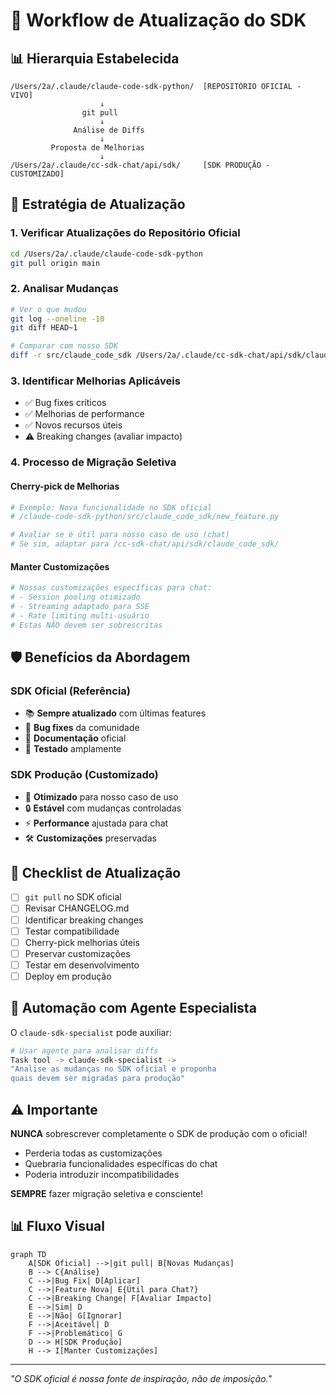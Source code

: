 # 🔄 Workflow de Atualização do SDK

## 📊 Hierarquia Estabelecida

```
/Users/2a/.claude/claude-code-sdk-python/  [REPOSITÓRIO OFICIAL - VIVO]
                    ↓
                git pull
                    ↓
              Análise de Diffs
                    ↓
         Proposta de Melhorias
                    ↓
/Users/2a/.claude/cc-sdk-chat/api/sdk/     [SDK PRODUÇÃO - CUSTOMIZADO]
```

## 🎯 Estratégia de Atualização

### 1. **Verificar Atualizações do Repositório Oficial**
```bash
cd /Users/2a/.claude/claude-code-sdk-python
git pull origin main
```

### 2. **Analisar Mudanças**
```bash
# Ver o que mudou
git log --oneline -10
git diff HEAD~1

# Comparar com nosso SDK
diff -r src/claude_code_sdk /Users/2a/.claude/cc-sdk-chat/api/sdk/claude_code_sdk
```

### 3. **Identificar Melhorias Aplicáveis**
- ✅ Bug fixes críticos
- ✅ Melhorias de performance
- ✅ Novos recursos úteis
- ⚠️ Breaking changes (avaliar impacto)

### 4. **Processo de Migração Seletiva**

#### Cherry-pick de Melhorias
```python
# Exemplo: Nova funcionalidade no SDK oficial
# /claude-code-sdk-python/src/claude_code_sdk/new_feature.py

# Avaliar se é útil para nosso caso de uso (chat)
# Se sim, adaptar para /cc-sdk-chat/api/sdk/claude_code_sdk/
```

#### Manter Customizações
```python
# Nossas customizações específicas para chat:
# - Session pooling otimizado
# - Streaming adaptado para SSE
# - Rate limiting multi-usuário
# Estas NÃO devem ser sobrescritas
```

## 🛡️ Benefícios da Abordagem

### SDK Oficial (Referência)
- 📚 **Sempre atualizado** com últimas features
- 🐛 **Bug fixes** da comunidade
- 📖 **Documentação** oficial
- 🧪 **Testado** amplamente

### SDK Produção (Customizado)
- 🎯 **Otimizado** para nosso caso de uso
- 🔒 **Estável** com mudanças controladas
- ⚡ **Performance** ajustada para chat
- 🛠️ **Customizações** preservadas

## 📝 Checklist de Atualização

- [ ] `git pull` no SDK oficial
- [ ] Revisar CHANGELOG.md
- [ ] Identificar breaking changes
- [ ] Testar compatibilidade
- [ ] Cherry-pick melhorias úteis
- [ ] Preservar customizações
- [ ] Testar em desenvolvimento
- [ ] Deploy em produção

## 🤖 Automação com Agente Especialista

O `claude-sdk-specialist` pode auxiliar:

```bash
# Usar agente para analisar diffs
Task tool -> claude-sdk-specialist -> 
"Analise as mudanças no SDK oficial e proponha 
quais devem ser migradas para produção"
```

## ⚠️ Importante

**NUNCA** sobrescrever completamente o SDK de produção com o oficial!
- Perderia todas as customizações
- Quebraria funcionalidades específicas do chat
- Poderia introduzir incompatibilidades

**SEMPRE** fazer migração seletiva e consciente!

## 📊 Fluxo Visual

```mermaid
graph TD
    A[SDK Oficial] -->|git pull| B[Novas Mudanças]
    B --> C{Análise}
    C -->|Bug Fix| D[Aplicar]
    C -->|Feature Nova| E{Útil para Chat?}
    C -->|Breaking Change| F[Avaliar Impacto]
    E -->|Sim| D
    E -->|Não| G[Ignorar]
    F -->|Aceitável| D
    F -->|Problemático| G
    D --> H[SDK Produção]
    H --> I[Manter Customizações]
```

---

*"O SDK oficial é nossa fonte de inspiração, não de imposição."*